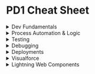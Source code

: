 # PD1 Cheat Sheet

<details>
	<summary>Dev Fundamentals</summary>

# Developer Fundamentals


## Standard Relationships & Fields

- **Master-detail**: on the child object, child obj do not have owners so they can't be used with queues
- **Lookup**: on the child object
- **Junction**: child object with two master detail fields, inherits security of first master
- **External Lookup**: external parent object
- **Indirect Lookup**: external child object
- **Roll Up Summary**: on the master, COUNT/SUM/MIN/MAX, works on lookups: Opp-Opp Product, Account-Opp, Campaign-Campaign Members
- **Validation Rules**: don't operate on parent-child relationships
- **Formula Field**: can't be used in a roll up summary field if it references a field on a different object or if NOW() or TODAY() methods are in the formula
- **Cross-Object Formula Field**: created on child to reference data from parent, can't be used in roll-up summary fields


## Save Order of Execution
1. System Validation
2. Before Save Flows
3. Before Triggers
4. Validation Rules and System Validation
5. Duplicate Rules
6. _Save to database but not committed_
7. After Trigger
8. Assignment Rules
9. Auto response Rules
10. Workflow Rules
11. Escalation Rules
12. Flow Automation
13. After Save Flows
14. Commit to database

**S**am's **F**amily **T**ook **V**alerie **D**own **S**outh **T**o **A** **A**uto **W**orkshop's **E**nclosed **F**oyer.

## Governor Limits
- SOQL Queries: 100
- DML: 150

## Model View Controller Architecture
- Model: where data is saved
- View: how data is visualized
- Controller: how data is manipulated/logic

## Schema Namespace
- `DescribeSObjectResult` Methods
	- `getLabel()` label may or may not match object name, `getName()` name of object
 	- `isDeletable()`, `isAccessible()` and `isCreatable()`
  	- `getSobjectType()`
  	- `getRecordTypeInfos()`, `getRecordTypeInfosByDeveloperName()`, `getRecordTypeInfosById()`, and `getRecordTypeInfosByName()`
- `DescribeFieldResult` Methods
	- `getDigits()` for ints, `getScale()` for doubles 
 	- `getLength()` for max size of field in char
  	- `getLabel()`
  	- `getSObjectType()`

## Data Imports & Exports

|   | Data Import Wizard      | Data Loader |
| ----------- | ----------- | ----------- |
| **Max Records** | 50K    | 5M       |
| **Pros** | - Choose whether to trigger workflow rules   | - Can save mapping for later use <br> - Can delete and export data    |
| **Cons** |  - Can only insert, update or upsert <br> - Can't use on product and opportunities <br> - Can't save mappings <br> - Can't schedule imports   | - No option to turn off workflow rules |

![image](https://github.com/abbiedaniel/salesforce-maintenance/assets/116677150/41026379-2bf2-46e1-a7b5-28dab8514a1b)


</details>

<details>
	<summary>Process Automation & Logic</summary>

# Process Automation & Logic
	
## About Apex
- Apex is a programming language that uses Java-like syntax and acts like database stored procedures.
- **Hosted**: Apex is saved, compiled, and executed on the server—the Lightning Platform.
- **Object oriented**: Apex supports classes, interfaces, inheritance, abstraction, polymorphism, and encapsulation.
- **Strongly typed**: Apex validates references to objects at compile time.

## Apex Class Definition & Members
- Access modifiers: `global`, `public`, `private`, `protected`
- sharing context: `with sharing`, `without sharing`, `inherited sharing`
- Class keywords: `implements`, `extends`
- Interface keywords: `abstract`, `virtual`, `interface`
- Constructors
- Member variables
- Member properties
- Methods

## Apex Data Types
- String: 'hello world'
- Boolean: true or false
- Integer: 7
- Decimal: 7.7
- Id: 006Hs00001KsrsSIAR
- Date: 2024-01-23
- DateTime: 2024-01-23 03:03:03
- Time: 02:39:39.217Z
- Blob: binary data
- Enum: store set of id that are accessed one at a time
- List: `List<String> colorsList = new List<String>{'red'};`
- Set: `Set<Integer> intSet = new Set<Integer>();`
- Map: `Map<Id, String> idList = new Map<Id, String>();`

## Apex Class Use Cases
- Trigger Handler Class: `public class AccountTriggerHandler {}`
- Lightning Web Controller Class: `public class MedsListController{}`
- Visualforce Controller Class: `public class EditPageController{}`
- Exception Class: `public class MyCustomException extends Exception{}`
- Test Data Factory Class:`@isTest public class TestDataFactory{}`
- Test Class: `@isTest private class AccountTriggerHandlerTest{}`
- Invocable Methods for Flows & Process Builders to Call: `@InvocableMethod(callout = true label = 'methodName' description = 'description' category = 'DML')`
- Web Services Methods for External Services to Call: `@future(callout=true) static void myfutureMethod(){}`

## Apex Triggers*
- Trigger Definition: `trigger AccountTrigger on Account(before update){}`
- Trigger Context:
- Trigger Error Handling: 

## Other Apex
- Asynchronous: queueable apex, batchable apex, scheduled apex, future methods
- Anonmyous: execute anonoymous window, salesforce CLI `force:aepx:execute` command, REST API executeAnonymous endpoint
- Invocable: `@InvocableMethod` or `@InvocableVariable` to be used in a flow

## Data Search & Manipulation in Apex
- complicated soql example
- sosl
- parent - child soql
- child -> parent soql
- dml example

## Custom metadata, custom platform events, Custom settings
## Apex Integration



 </details>
 
<details>
	<summary>Testing</summary>

# Testing, Debugging & Depoyments

## Test Class & Methods
## Exception Handling
## Exception Class & Method

## Exception Examples
- `System.DmlException`
- `System.ListException`
- `System.QueryException`

## Asynch Testing
- Queueable Apex: `System.enqueJob()`
- Batchable Apex: `Database.executeBatch()`
- Schedule Apex: `System.schedule()`
- Future Methods: call method between `Test.startTest` and `Test.stopTest`

 </details>
  
<details>
	<summary>Debugging</summary>

## Log Inspector
## Debug Logs

 </details>

 <details>
	<summary>Deployments</summary>

## Sandboxes
## Code Coverage
 - why its required
## Deployment Tools
## Change Sets

</details>
 
 
<details>
	<summary>Visualforce</summary>
	
# User Interface
## Visualforce
## Visualforce Page
## Standard Controller
## Standard List Controller
## Custom Controller
</details>

<details>
	<summary>Lightning Web Components</summary>

## LWC Framework
## LWC Benefits
## LWC Decorators
## Lightning Web Components
## Child to Parent and Parent to Child LWC Communication
## Lightning Message Service
## Lightning Data Service
## LWC Security
## Lightning Aura Components
## Aura Component Framework

</details>
